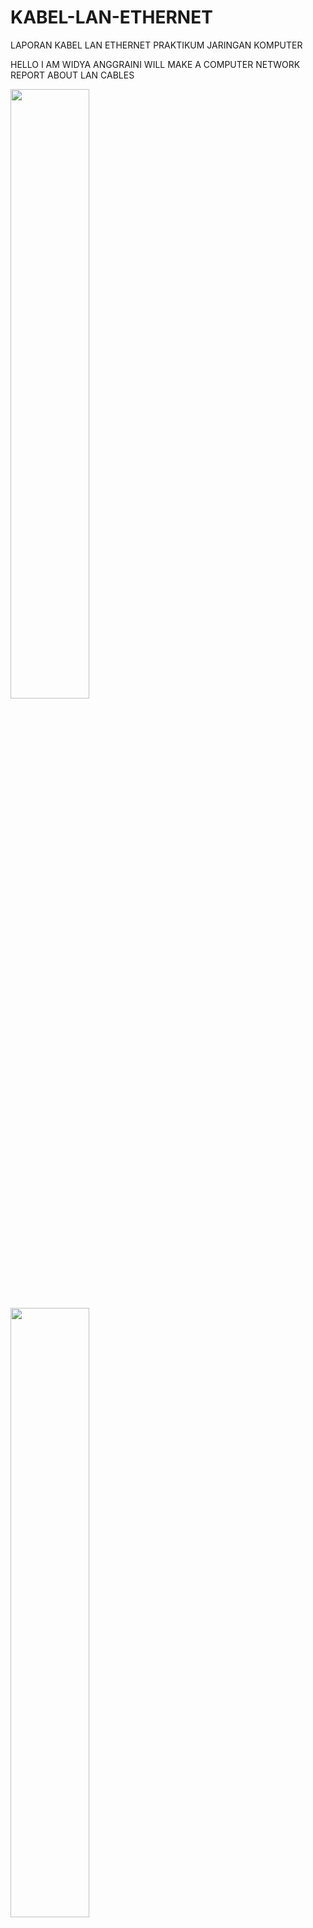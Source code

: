 # KABEL-LAN-ETHERNET
LAPORAN KABEL LAN ETHERNET PRAKTIKUM JARINGAN KOMPUTER

HELLO I AM WIDYA ANGGRAINI WILL MAKE A COMPUTER NETWORK REPORT ABOUT LAN CABLES

<img src ="https://github.com/Widyaanggra/KABEL-LAN-ETHERNET/assets/126336053/e6b56c01-de20-4f8e-a94c-5f63f76e1140)" width=50% height=50%>

<img src ="https://github.com/Widyaanggra/KABEL-LAN-ETHERNET/assets/126336053/d0e07f74-f23c-4e49-8ac4-fb544fc1378b)" width=50% height=50%>

NAH KITA PERLU PERSIAPKAN ALAT DAN BAHANYA BERIKUT:

1.Tang Crimping
<img src ="https://github.com/Widyaanggra/KABEL-LAN-ETHERNET/assets/126336053/eaf23aa1-9e52-44a6-b374-51c556ef1e93)" width=30% height=30%>

2.RJ45
<img src ="https://github.com/Widyaanggra/KABEL-LAN-ETHERNET/assets/126336053/3badec23-4d6d-4860-867e-225efedb5f8c)"  width=30% height=30%>

3.KABEL UTP
<img src ="https://github.com/Widyaanggra/KABEL-LAN-ETHERNET/assets/126336053/bdf0b3e8-bef1-4091-bf06-355ceb01673f" width=30% height=30%>

4.TESTER LAN 
<img src ="https://github.com/Widyaanggra/KABEL-LAN-ETHERNET/assets/126336053/a1f8c158-d2bd-4881-a5ba-991c14b6e8bd)" width=30% height=30%>

                                                                      BERIKUT CARA

1.pertama siapkan kabel Utp (Unshielded Twisted Pair).Lalu potong menjadi 2 kabel ukurannta 1m atau bebas

<img src ="https://github.com/Widyaanggra/KABEL-LAN-ETHERNET/assets/126336053/bdf0b3e8-bef1-4091-bf06-355ceb01673f" width=10% height=10%>

2.lalu potong rapi jangan sampai habis seperti contoh dibawah ini setelah di potong seperti itu rapikan kabel dan disusun sesuai perintaah:

<img src ="https://github.com/Widyaanggra/KABEL-LAN-ETHERNET/assets/126336053/b925fac4-1594-469e-bc9b-041c41b11911" width=10% height=10%>

3.setelah itu di craping ujung kabel agar rapi dan masukkan ke rj45 dengan dipegang:

<img src ="https://github.com/Widyaanggra/KABEL-LAN-ETHERNET/assets/126336053/4a6d9355-6c27-4521-b206-f19caa64f2c7" width=10% height=10%>

4.lalu agar kabel tidak lepas di rj45 kita perlu di pakai tang krimping di p8 setelah itu di cek pakai tester agar tau sudah benar atau tidak:

<img src ="https://github.com/Widyaanggra/KABEL-LAN-ETHERNET/assets/126336053/48518b5f-e305-4fd9-9755-f34dea9ab821)" width=10% height=10%>
 nah berikut gambar itu contoh cross awallannya 1 dan 3 itu dinyatakan sudah benar 

 nah ini adalah contoh benar kabel lan straight:
<img src ="https://github.com/Widyaanggra/KABEL-LAN-ETHERNET/assets/126336053/8b5e3f98-c1b2-4659-86da-271082ed018e)" width=10% height=10%>


Praktikum jaringan komputer yang melibatkan kabel LAN Ethernet seringkali mencakup pembelajaran tentang penggunaan kabel straight ( lurus) dan kabel cross (silang) untuk menghubungkan perangkat. Berikut adalah beberapa materi yang mungkin relevan untuk praktikum tersebut:

1. Definisi Kabel Straight dan Cross:
Kabel Straight (Lurus): Digunakan untuk menghubungkan perangkat yang berbeda jenis, misalnya antara komputer dan switch atau komputer dan router.
Kabel Cross (Silang): Digunakan untuk menghubungkan perangkat yang sejenis, seperti antara dua komputer atau dua switch.
2. Skema Kabel Straight:
Kabel straight memiliki konfigurasi pin yang sama di kedua ujungnya.
Pada konektor RJ45, urutan warna kabel di satu ujung adalah sama dengan urutan warna di ujung yang lain.
Digunakan untuk menghubungkan perangkat yang memiliki peran yang berbeda, seperti komputer ke switch atau router.
3. Skema Kabel Cross:
Kabel cross memiliki konfigurasi pin yang berbeda di kedua ujungnya.
Pada konektor RJ45, urutan warna kabel di satu ujung disilangkan dengan urutan warna di ujung yang lain.
Digunakan untuk menghubungkan perangkat yang sejenis, seperti komputer ke komputer atau switch ke switch.
4. Materi Praktikum:
Pengenalan Kabel Ethernet: Materi awal harus mencakup pengenalan kabel Ethernet, jenis konektor (RJ45), dan peran masing-masing kabel.
Pembuatan Kabel: Praktikum dapat melibatkan langkah-langkah pembuatan kabel straight dan cross, termasuk stripping, pengaturan urutan warna, dan crimping.
Pengujian Kabel: Mahasiswa dapat diajarkan cara menguji keberhasilan koneksi dengan menggunakan peralatan seperti tester kabel.
5. Contoh Penerapan:
Topologi Jaringan: Diskusikan topologi jaringan yang umum, seperti topologi bintang dan topologi bus, dan bagaimana penggunaan kabel straight atau cross dapat berbeda tergantung pada topologi tersebut.
Praktik Koneksi:
Mahasiswa dapat diberi tugas untuk mengonfigurasi dan menghubungkan beberapa perangkat dalam simulasi atau lingkungan jaringan kecil.
6. Troubleshooting:
Ajarkan mahasiswa cara mengidentifikasi dan memperbaiki masalah koneksi, seperti koneksi yang tidak stabil atau ketidakmampuan perangkat untuk saling berkomunikasi.
7. Keamanan:
Berikan pemahaman dasar tentang keamanan kabel, termasuk perlindungan fisik dan cara mencegah gangguan elektromagnetik.
8. Pentingnya Pengelolaan Kabel:
Tekankan pentingnya pengelolaan kabel yang rapi untuk mencegah masalah kabel dan memudahkan pemeliharaan.
Dengan menggabungkan teori, praktik, dan contoh penerapan, mahasiswa dapat memahami konsep penggunaan kabel LAN Ethernet, baik straight maupun cross, dalam jaringan komputer.

Sebelum melakukan konfigurasi kabel , kita akan memahami dulu urutan warna dari kabel straight dan cross.

*Straight, memiliki Urutan Warna :

  -Putih – Oranye.
  -Oranye.
  -Putih – Hijau.
  -Biru.
  -Putih – Biru.
  -Hijau. 
  -Putih – Coklat. 
  -Coklat.
*Cross, Memiliki kedua ujung yang berbeda : -Ujung Cross 1 :
-Putih – Oranye. -Oranye. -Putih – Hijau. -Biru. -Putih – Biru. -Hijau. -Putih – Coklat. -Coklat.

  Ujung Cross 2 :
  -Putih – Hijau. 
  -Hijau. 
  -Putih – Oranye. 
  -Biru.
  -Putih – Biru. 
  -Oranye.
  -Putih – Coklat.
  -Coklat.





